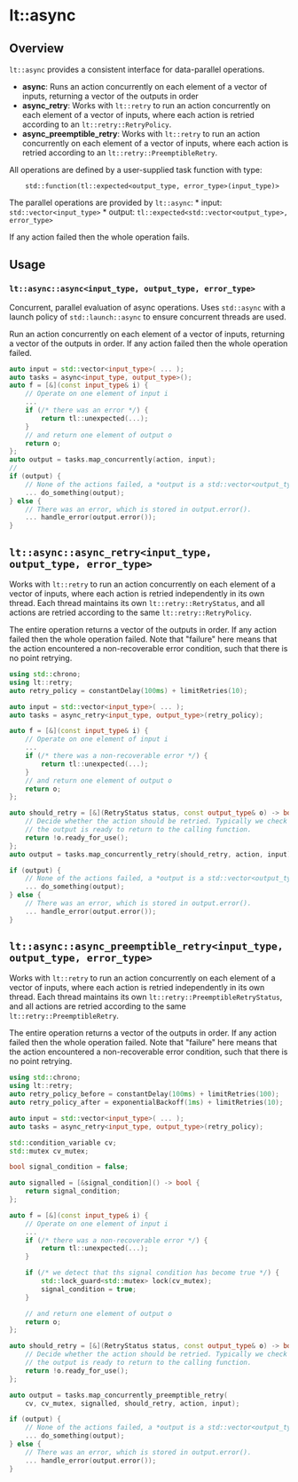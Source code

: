 # lt::async

## Overview

`lt::async` provides a consistent interface for data-parallel operations.

 * **async**: Runs an action concurrently on each element of a vector of inputs,
returning a vector of the outputs in order
 * **async_retry**: Works with `lt::retry` to run an action concurrently on each
element of a vector of inputs, where each action is retried according to an
`lt::retry::RetryPolicy`.
 * **async_preemptible_retry**: Works with `lt::retry` to run an action concurrently
on each element of a vector of inputs, where each action is retried according to
an `lt::retry::PreemptibleRetry`.

All operations are defined by a user-supplied task function with type:
```
    std::function(tl::expected<output_type, error_type>(input_type)>
```

The parallel operations are provided by `lt::async`:
    * input: `std::vector<input_type>`
    * output: `tl::expected<std::vector<output_type>, error_type>`

If any action failed then the whole operation fails.

## Usage

### `lt::async::async<input_type, output_type, error_type>`

Concurrent, parallel evaluation of async operations. Uses `std::async` with a
launch policy of `std::launch::async` to ensure concurrent threads are used.

Run an action concurrently on each element of a vector of inputs, returning a
vector of the outputs in order. If any action failed then the whole operation
failed.


```cpp
auto input = std::vector<input_type>( ... );
auto tasks = async<input_type, output_type>();
auto f = [&](const input_type& i) {
    // Operate on one element of input i
    ...
    if (/* there was an error */) {
        return tl::unexpected(...);
    }
    // and return one element of output o
    return o;
};
auto output = tasks.map_concurrently(action, input);
//
if (output) {
    // None of the actions failed, a *output is a std::vector<output_type>
    ... do_something(output);
} else {
    // There was an error, which is stored in output.error().
    ... handle_error(output.error());
}
```

## `lt::async::async_retry<input_type, output_type, error_type>`

Works with `lt::retry` to run an action concurrently on each element of
a vector of inputs, where each action is retried independently in its own
thread. Each thread maintains its own `lt::retry::RetryStatus`, and all actions
are retried according to the same `lt::retry::RetryPolicy`.

The entire operation returns a vector of the outputs in order. If any action
failed then the whole operation failed. Note that "failure" here means that
the action encountered a non-recoverable error condition, such that there is
no point retrying.

```cpp
using std::chrono;
using lt::retry;
auto retry_policy = constantDelay(100ms) + limitRetries(10);

auto input = std::vector<input_type>( ... );
auto tasks = async_retry<input_type, output_type>(retry_policy);

auto f = [&](const input_type& i) {
    // Operate on one element of input i
    ...
    if (/* there was a non-recoverable error */) {
        return tl::unexpected(...);
    }
    // and return one element of output o
    return o;
};

auto should_retry = [&](RetryStatus status, const output_type& o) -> bool {
    // Decide whether the action should be retried. Typically we check if
    // the output is ready to return to the calling function.
    return !o.ready_for_use();
};
auto output = tasks.map_concurrently_retry(should_retry, action, input);

if (output) {
    // None of the actions failed, a *output is a std::vector<output_type>
    ... do_something(output);
} else {
    // There was an error, which is stored in output.error().
    ... handle_error(output.error());
}
```

## `lt::async::async_preemptible_retry<input_type, output_type, error_type>`

Works with `lt::retry` to run an action concurrently on each element of
a vector of inputs, where each action is retried independently in its own
thread. Each thread maintains its own `lt::retry::PreemptibleRetryStatus`, and
all actions are retried according to the same `lt::retry::PreemptibleRetry`.

The entire operation returns a vector of the outputs in order. If any action
failed then the whole operation failed. Note that "failure" here means that
the action encountered a non-recoverable error condition, such that there is
no point retrying.

```cpp
using std::chrono;
using lt::retry;
auto retry_policy_before = constantDelay(100ms) + limitRetries(100);
auto retry_policy_after = exponentialBackoff(1ms) + limitRetries(10);

auto input = std::vector<input_type>( ... );
auto tasks = async_retry<input_type, output_type>(retry_policy);

std::condition_variable cv;
std::mutex cv_mutex;

bool signal_condition = false;

auto signalled = [&signal_condition]() -> bool {
    return signal_condition;
};

auto f = [&](const input_type& i) {
    // Operate on one element of input i
    ...
    if (/* there was a non-recoverable error */) {
        return tl::unexpected(...);
    }

    if (/* we detect that ths signal condition has become true */) {
        std::lock_guard<std::mutex> lock(cv_mutex);
        signal_condition = true;
    }

    // and return one element of output o
    return o;
};

auto should_retry = [&](RetryStatus status, const output_type& o) -> bool {
    // Decide whether the action should be retried. Typically we check if
    // the output is ready to return to the calling function.
    return !o.ready_for_use();
};

auto output = tasks.map_concurrently_preemptible_retry(
    cv, cv_mutex, signalled, should_retry, action, input);

if (output) {
    // None of the actions failed, a *output is a std::vector<output_type>
    ... do_something(output);
} else {
    // There was an error, which is stored in output.error().
    ... handle_error(output.error());
}
```

